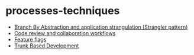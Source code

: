 <!-- generated by markdown-notes-tree -->

# processes-techniques

<!-- optional markdown-notes-tree directory description starts here -->

<!-- optional markdown-notes-tree directory description ends here -->

-   [Branch By Abstraction and application strangulation (Strangler pattern)](Branch-by-abstraction-application-strangulation.md)
-   [Code review and collaboration workflows](Code-review-collaboration.md)
-   [Feature flags](Feature-flags.md)
-   [Trunk Based Development](Trunk-Based-Development.md)

